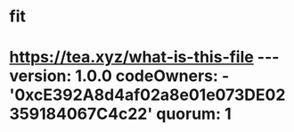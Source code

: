 # fit
# https://tea.xyz/what-is-this-file --- version: 1.0.0 codeOwners:   - '0xcE392A8d4af02a8e01e073DE02359184067C4c22' quorum: 1
